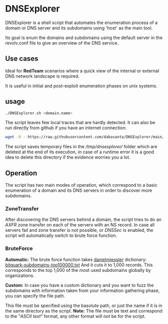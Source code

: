 # DNSExplorer

DNSExplorer is a shell script that automates the enumeration process of a domain or DNS server and its subdomains using 'host' as the main tool.

Its goal is enum the domains and subdomains using the default server in the revolv.conf file to give an overview of the DNS service.

## Use cases

Ideal for **RedTeam** scenarios where a quick view of the internal or external DNS network landscape is required.

It is useful in initial and post-exploit enumeration phases on unix systems.

## usage

```bash
./DNSExplorer.sh <domain.name>
```

The script leaves few local traces that are hardly detected. It can also be run directly from github if you have an internet connection:

```bash
wget -O - https://raw.githubusercontent.com/dabasanta/DNSExplorer/main/DNSExplorer.sh | bash
```

The script saves temporary files in the */tmp/dnsexplorer/* folder which are deleted at the end of its execution, in case of a runtime error it is a good idea to delete this directory if the evidence worries you a lot.

## Operation

The script has two main modes of operation, which correspond to a basic enumeration of a domain and its DNS servers in order to discover more subdomains.

### ZoneTransfer

After discovering the DNS servers behind a domain, the script tries to do an *AXFR* zone transfer on each of the servers with an NS record. In case all servers fail and zone transfer is not possible, or *DNSSec* is enabled, the script will automatically switch to brute force function.

### BruteForce

**Automatic:** The brute force function takes [danielmiessler](https://github.com/danielmiessler/) dictionary: [bitquark-subdomains-top100000.txt](https://raw.githubusercontent.com/danielmiessler/SecLists/master/Discovery/DNS/bitquark-subdomains-top100000.txt) And it cuts it to 1,000 records.
This corresponds to the top 1,000 of the most used subdomains globally by organizations.

**Custom:** In case you have a custom dictionary and you want to fuzz the subdomains with information taken from your information gathering phase, you can specify the file path.

This file must be specified using the basolute path, or just the name if it is in the same directory as the script.
**Note:** The file must be text and correspond to the "*ASCII text*" format, any other format will not be for the script.

